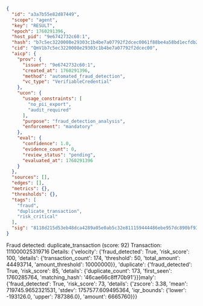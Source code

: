 ```json
{
  "id": "a3a7b55e82d87449",
  "scope": "agent",
  "key": "RESULT",
  "epoch": 1760291396,
  "host_pid": "9e6742732c60:1",
  "hash": "b7c5ec3220008e29303c1b4be7a07792f2dcec0061f88be4a58bd1ecfdb2d2e6",
  "cid": "QmV1b7c5ec3220008e29303c1b4be7a07792f2dcec00",
  "aicp": {
    "prov": {
      "issuer": "9e6742732c60:1",
      "created_at": 1760291396,
      "method": "automated_fraud_detection",
      "vc_type": "VerifiableCredential"
    },
    "ucon": {
      "usage_constraints": [
        "no_pii_export",
        "audit_required"
      ],
      "purpose": "fraud_detection_analysis",
      "enforcement": "mandatory"
    },
    "eval": {
      "confidence": 1.0,
      "evidence_count": 0,
      "review_status": "pending",
      "evaluated_at": 1760291396
    }
  },
  "sources": [],
  "edges": [],
  "metrics": {},
  "thresholds": {},
  "tags": [
    "fraud",
    "duplicate_transaction",
    "risk_critical"
  ],
  "sig": "8118d215d53eb48dca4289a05e0ab5c32e811159444486ebe957dc890bf931b2"
}
```

Fraud detected: duplicate_transaction (score: 92)
Transaction: 111000025319716
Details: {'velocity': {'fraud_detected': True, 'risk_score': 100, 'details': {'transaction_count': 174, 'threshold': 50, 'total_amount': 44493714, 'amount_threshold': 10000000}}, 'duplicate': {'fraud_detected': True, 'risk_score': 85, 'details': {'duplicate_count': 173, 'first_seen': 1760285764, 'matching_hash': '46cae66c8ff70b91'}}}maly': {'fraud_detected': True, 'risk_score': 73, 'details': {'zscore': 3.38, 'mean': 719745.9652321531, 'stdev': 1757577.609495364, 'iqr_bounds': {'lower': -193126.0, 'upper': 787386.0}, 'amount': 6665760}}}